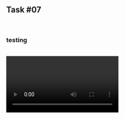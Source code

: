 ## Task #07
<br>
<h3>testing</h3>
<br>
  <video controls loop>
      <source src="TestResults.mp4" type="video/mp4">
  Ihr Browser kann dieses Video nicht wiedergeben.<br/>
  Sie können es <a href="TestResults.mp4">hier</a> abrufen.
  </video>
